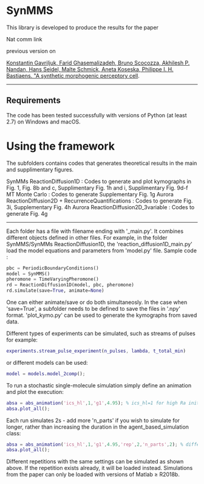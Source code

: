 # SynMMS

This library is developed to produce the results for the paper 

Nat comm link

previous version on

[Konstantin Gavriljuk, Farid Ghasemalizadeh, Bruno Scocozza, Akhilesh P. Nandan, Hans Seidel, Malte Schmick, Aneta Koseska, Philippe I. H. Bastiaens. "A synthetic morphogenic perceptory cell](https://doi.org/10.1101/481887).

-------------------------
Requirements
-------------------------

The code has been tested successfully with versions of Python (at least 2.7) on Windows and macOS.

Using the framework
===================

The subfolders contains codes that generates theoretical results in the main and supplimentary figures. 

SynMMs ReactionDiffusion1D : Codes to generate and plot kymographs in Fig. 1, Fig. 8b and c, Supplimentary Fig. 1h and i, Supplimentary Fig. 9d-f
MT Monte Carlo             : Codes to generate Supplementary Fig. 1g 
Aurora ReactionDiffusion2D + RecurrenceQuantifications : Codes to generate Fig. 3i, Supplementary Fig. 4h
Aurora ReactionDiffusion2D_3variable                   : Codes to generate Fig. 4g

-----------------------------------------------------------

Each folder has a file with filename ending with '_main.py'. It combines different objects defined in other files. For example, in the folder SynMMS/SynMMs ReactionDiffusion1D,
the 'reaction_diffusion1D_main.py' load the model equations and parameters from 'model.py' file. 
Sample code :
```python
pbc = PeriodicBoundaryConditions()
model = SynMMS()
pheromone = TimeVaryingPheromone()
rd = ReactionDiffusion1D(model, pbc, pheromone)
rd.simulate(save=True, animate=None)
```
One can either animate/save or do both simultaneosly. In the case when 'save=True', a subfolder needs to be defined to save the files in '.npy' format.
'plot_kymo.py' can be used to generate the kymographs from saved data.

Different types of experiments can be simulated, such as streams of pulses for example:

```matlab
experiments.stream_pulse_experiment(n_pulses, lambda, t_total_min)
```

or different models can be used:

```matlab
model = models.model_2comp();
```

To run a stochastic single-molecule simulation simply define an animation and plot the execution:

```matlab
absa = abs_animation('ics_hl',1,'g1',4.95); % ics_hl=1 for high Ra initial conditions; also set g1 parameter
absa.plot_all();
```

Each run simulates 2s - add more 'n_parts' if you wish to simulate for longer, rather than increasing the duration in the agent_based_simulation class:

```matlab
absa = abs_animation('ics_hl',1,'g1',4.95,'rep',2,'n_parts',2); % different repetition (rep=2); simulate 4s (2x2s)
absa.plot_all();
```

Different repetitions with the same settings can be simulated as shown above. If the repetition exists already, it will be loaded instead.
Simulations from the paper can only be loaded with versions of Matlab ≥ R2018b.
